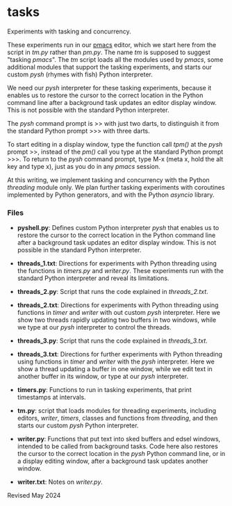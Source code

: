 
tasks
=====

Experiments with tasking and concurrency.

These experiments run in our [pmacs](../editors/README.md) editor,
which we start here from the script in *tm.py* rather than
*pm.py*.  The name *tm* is supposed to suggest "tasking *pmacs*".
The *tm* script loads all the modules used by *pmacs*, some additional
modules that support the tasking experiments, and starts our custom 
*pysh* (rhymes with fish) Python interpreter.

We need our *pysh* interpreter for these tasking experiments, because it enables us
to restore the cursor to the correct location in the Python command line
after a background task updates an editor display window.
This is not possible with the standard Python interpreter.

The *pysh* command prompt is >> with just two darts, to distinguish it from
the standard Python prompt >>> with three darts.

To start editing in a display window, type the function call *tpm()* at
the *pysh* prompt >>, instead of the *pm()* call you type at the standard
Python prompt >>>.   To return to the *pysh* command prompt, type M-x
(meta x, hold the alt key and type x), just as you do in  any *pmacs*
session.
   
At this writing, we implement tasking and concurrency with the Python
*threading* module only.  We plan further tasking experiments with
coroutines implemented by Python generators, and with the Python
*asyncio* library.
 
### Files ###

- **pyshell.py**: Defines custom Python interpreter *pysh* that 
  enables us    to restore the cursor to the correct location in the
  Python command line    after a background task updates an editor
  display window.  This is not possible in the standard Python interpreter.
  
- **threads_1.txt**: Directions for experiments with Python threading
   using the functions in *timers.py* and *writer.py*.  These experiments
   run with the standard Python interpreter and reveal its limitations.

- **threads_2.py**: Script that runs the code explained in *threads_2.txt*.
 
- **threads_2.txt**: Directions for experiments with Python threading
  using functions in *timer* and *writer* with out custom *pysh* interpreter.
  Here we show two threads rapidly updating two buffers
  in two windows, while we type at our *pysh* interpreter to control  the threads.

- **threads_3.py**: Script that runs the code explained in *threads_3.txt*.

- **threads_3.txt**: Directions for further experiments with Python threading
  using functions in *timer* and *writer* with the *pysh* interpreter.
  Here we show a thread updating a buffer in one window,
  while we edit text in another buffer in its window, or type at our *pysh*
  interpreter.

- **timers.py**: Functions to run in tasking experiments, that print
   timestamps at intervals.

- **tm.py**: script that loads modules for threading experiments, including
  editors, *writer*, *timers*, classes and functions from *threading*, and
  then starts our custom *pysh* Python interpreter.

- **writer.py**: Functions that put text into sked buffers and edsel windows,
  intended to be called from background tasks.  Code here also restores
  the cursor to the correct location in the *pysh* Python
  command line,   or in a display editing window, after a background task
  updates another window.

- **writer.txt**:  Notes on *writer.py*.


Revised May 2024

